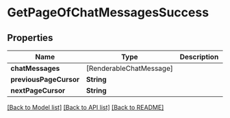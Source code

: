 # GetPageOfChatMessagesSuccess

## Properties
Name | Type | Description | Notes
------------ | ------------- | ------------- | -------------
**chatMessages** | [RenderableChatMessage] |  | 
**previousPageCursor** | **String** |  | [optional] 
**nextPageCursor** | **String** |  | [optional] 

[[Back to Model list]](../README.md#documentation-for-models) [[Back to API list]](../README.md#documentation-for-api-endpoints) [[Back to README]](../README.md)


